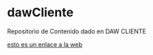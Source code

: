 # dawCliente
Repositorio de Contenido dado en DAW CLIENTE 

[esto es un enlace a la web](https://aris7ides.github.io/dawCliente/)